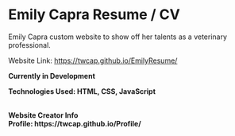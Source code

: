 # Emily Capra Resume / CV

Emily Capra custom website to show off her talents as a veterinary professional.

Website Link: https://twcap.github.io/EmilyResume/

<b>Currently in Development<b>

Technologies Used:
HTML, CSS, JavaScript


<br/>
<b>Website Creator Info</b> </br>
Profile: https://twcap.github.io/Profile/ <br/>
